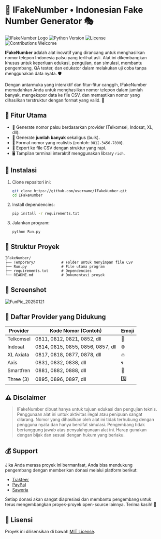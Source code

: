 # 📱 IFakeNumber • Indonesian Fake Number Generator 🎭
![IFakeNumber Logo](https://github.com/user-attachments/assets/307b0dbd-4a07-46c3-9e7a-224bc4b43e3d)
![Python Version](https://img.shields.io/badge/Python-3.8%2B-blue?logo=python)
![License](https://img.shields.io/badge/License-MIT-green)
![Contributions Welcome](https://img.shields.io/badge/Contributions-Welcome-brightgreen)

**IFakeNumber** adalah alat inovatif yang dirancang untuk menghasilkan nomor telepon Indonesia palsu yang terlihat asli. Alat ini dikembangkan khusus untuk keperluan edukasi, pengujian, dan simulasi, membantu pengembang, QA tester, dan edukator dalam melakukan uji coba tanpa menggunakan data nyata. 🛡️

Dengan antarmuka yang interaktif dan fitur-fitur canggih, IFakeNumber memudahkan Anda untuk menghasilkan nomor telepon dalam jumlah banyak, mengekspor data ke file CSV, dan memastikan nomor yang dihasilkan terstruktur dengan format yang valid. 🚀

## 🌟 Fitur Utama
- 🎯 Generate nomor palsu berdasarkan provider (Telkomsel, Indosat, XL, dll).
- 🚀 Generate **jumlah banyak** sekaligus (bulk).
- 📱 Format nomor yang realistis (contoh: `0812-3456-7890`).
- 📂 Export ke file CSV dengan struktur yang rapi.
- 🖥️ Tampilan terminal interaktif menggunakan library `rich`.

## 🚀 Instalasi
1. Clone repositori ini:
    ```bash
    git clone https://github.com/username/IFakeNumber.git
    cd IFakeNumber
    ```
2. Install dependencies:
    ```bash
    pip install -r requirements.txt
    ```
3. Jalankan program:
    ```bash
    python Run.py
    ```

## 📂 Struktur Proyek
```
IFakeNumber/
├── Temporary/            # Folder untuk menyimpan file CSV
├── Run.py                # File utama program
├── requirements.txt      # Dependencies
└── README.md             # Dokumentasi proyek
```

## 📸 Screenshot
![FunPic_20250121](https://github.com/user-attachments/assets/e806ea83-493d-4f92-a437-ef463848f4f6)

## 📶 Daftar Provider yang Didukung

| Provider       | Kode Nomor (Contoh)          | Emoji  |
|----------------|------------------------------|--------|
| Telkomsel      | 0811, 0812, 0821, 0852, dll | 📶     |
| Indosat        | 0814, 0815, 0855, 0856, 0857, dll | 🌐     |
| XL Axiata      | 0817, 0818, 0877, 0878, dll | 🔥     |
| Axis           | 0831, 0832, 0838, dll       | 🌀     |
| Smartfren      | 0881, 0882, 0888, dll       | 📡     |
| Three (3)      | 0895, 0896, 0897, dll       | 3️⃣    |

## ⚠️ Disclaimer
> IFakeNumber dibuat hanya untuk tujuan edukasi dan pengujian teknis. Penggunaan alat ini untuk aktivitas ilegal atau penipuan sangat dilarang. Nomor yang dihasilkan oleh alat ini tidak terhubung dengan pengguna nyata dan hanya bersifat simulasi. Pengembang tidak bertanggung jawab atas penyalahgunaan alat ini. Harap gunakan dengan bijak dan sesuai dengan hukum yang berlaku.

## 💰 Support
Jika Anda merasa proyek ini bermanfaat, Anda bisa mendukung pengembang dengan memberikan donasi melalui platform berikut:

- [Trakteer](https://trakteer.id/rozhak_official/tip)
- [PayPal](https://paypal.me/rozhak9)
- [Saweria](https://saweria.co/rozhak9)

Setiap donasi akan sangat diapresiasi dan membantu pengembang untuk terus mengembangkan proyek-proyek open-source lainnya. Terima kasih! 🙏

## 📜 Lisensi
Proyek ini dilisensikan di bawah [MIT License](LICENSE).
